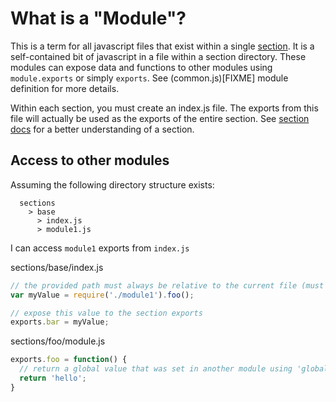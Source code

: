 What is a "Module"?
===================
This is a term for all javascript files that exist within a single [section](./sections.md).  It is a self-contained bit of javascript in a file within a section directory.  These modules can expose data and functions to other modules using `module.exports` or simply `exports`.  See (common.js)[FIXME] module definition for more details.

Within each section, you must create an index.js file.  The exports from this file will actually be used as the exports of the entire section.  See [section docs](./sections.md) for a better understanding of a section.

Access to other modules
----------
Assuming the following directory structure exists:
```
  sections
    > base
      > index.js
      > module1.js
```
I can access `module1` exports from `index.js`

sections/base/index.js
```javascript
// the provided path must always be relative to the current file (must always start with ./ or ../)
var myValue = require('./module1').foo();

// expose this value to the section exports
exports.bar = myValue;
```

sections/foo/module.js
```javascript
exports.foo = function() {
  // return a global value that was set in another module using 'global'
  return 'hello';
}
```
